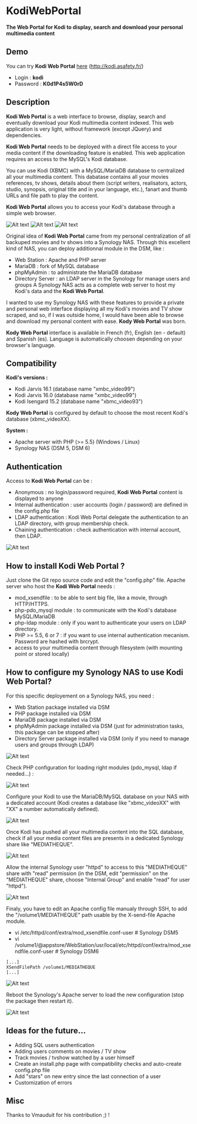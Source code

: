 # KodiWebPortal
**The Web Portal for Kodi to display, search and download your personal multimedia content**

## Demo

You can try **Kodi Web Portal** [here](http://kodi.asafety.fr/) (http://kodi.asafety.fr/)

* Login : **kodi**
* Password : **K0d1P4s5W0rD**

## Description

**Kodi Web Portal** is a web interface to browse, display, search and eventually download your Kodi multimedia content indexed. This web application is very light, without framework (except JQuery) and dependencies.

**Kodi Web Portal** needs to be deployed with a direct file access to your media content if the downloading feature is enabled. This web application requires an access to the MySQL's Kodi database.

You can use Kodi (XBMC) with a MySQL/MariaDB database to centralized all your multimedia content. This dabatase contains all your movies references, tv shows, details about them (script writers, realisators, actors, studio, synopsis, original title and in your language, etc.), fanart and thumb URLs and file path to play the content.

**Kodi Web Portal** allows you to access your Kodi's database through a simple web browser.

![Alt text](/screenshots/002.jpg?raw=true "Kodi Web Portal")
![Alt text](/screenshots/005.jpg?raw=true "Trailer preview")
![Alt text](/screenshots/014.jpg?raw=true "TV Show season browsing")

Original idea of **Kodi Web Portal** came from my personal centralization of all backuped movies and tv shows into a Synology NAS.
Through this excellent kind of NAS, you can deploy additionnal module in the DSM, like :
* Web Station : Apache and PHP server
* MariaDB : fork of MySQL database
* phpMyAdmin : to administrate the MariaDB database
* Directory Server : an LDAP server in the Synology for manage users and groups
A Synology NAS acts as a complete web server to host my Kodi's data and the **Kodi Web Portal**.

I wanted to use my Synology NAS with these features to provide a private and personal web interface displaying all my Kodi's movies and TV show scraped, and so, if I was outside home, I would have been able to browse and download my personal content with ease. **Kody Web Portal** was born.

**Kody Web Portal** interface is available in French (fr), English (en - default) and Spanish (es). Language is automatically choosen depending on your browser's language.

## Compatibility

**Kodi's versions :**
* Kodi Jarvis 16.1 (database name "xmbc_video99")
* Kodi Jarvis 16.0 (database name "xmbc_video99")
* Kodi Isengard 15.2 (database name "xbmc_video93")

**Kody Web Portal** is configured by default to choose the most recent Kodi's database (xbmc_videoXX).

**System :**
* Apache server with PHP (>= 5.5) (Windows / Linux)
* Synology NAS (DSM 5, DSM 6)

## Authentication

Access to **Kodi Web Portal** can be :
* Anonymous : no login/password required, **Kodi Web Portal** content is displayed to anyone
* Internal authentication : user accounts (login / password) are defined in the config.php file
* LDAP authentication : Kodi Web Portal delegate the authentication to an LDAP directory, with group membership check.
* Chaining authentication : check authentication with internal account, then LDAP.

![Alt text](/screenshots/001.jpg?raw=true "Authentication page")

## How to install Kodi Web Portal ?

Just clone the Git repo source code and edit the "config.php" file.
Apache server who host the **Kodi Web Portal** needs :
* mod_xsendfile : to be able to sent big file, like a movie, through HTTP/HTTPS.
* php-pdo_mysql module : to communicate with the Kodi's database MySQL/MariaDB
* php-ldap module : only if you want to authenticate your users on LDAP directory.
* PHP >= 5.5, 6 or 7 : if you want to use internal authentication mecanism. Password are hashed with brcrypt.
* access to your multimedia content through filesystem (with mounting point or stored locally)

## How to configure my Synology NAS to use Kodi Web Portal?

For this specific deployement on a Synology NAS, you need :
* Web Station package installed via DSM
* PHP package installed via DSM
* MariaDB package installed via DSM
* phpMyAdmin package installed via DSM (just for administration tasks, this package can be stopped after)
* Directory Server package installed via DSM (only if you need to manage users and groups through LDAP)

![Alt text](/screenshots/synology/DSM6_config_003.jpg?raw=true "Synology DSM packages")

Check PHP configuration for loading right modules (pdo_mysql, ldap if needed...) :

![Alt text](/screenshots/synology/DSM6_config_007.jpg?raw=true "PHP configuration")

Configure your Kodi to use the MariaDB/MySQL database on your NAS with a dedicated account (Kodi creates a database like "xbmc_videoXX" with "XX" a number automatically defined).

![Alt text](/screenshots/synology/DSM6_config_005.jpg?raw=true "Kodi's database via phpMyAdmin")

Once Kodi has pushed all your multimedia content into the SQL database, check if all your media content files are presents in a dedicated Synology share like "MEDIATHEQUE".

![Alt text](/screenshots/synology/DSM6_config_001.jpg?raw=true "Movies and TVShows centralized in a share")

Allow the internal Synology user "httpd" to access to this "MEDIATHEQUE" share with "read" permission (in the DSM, edit "permission" on the "MEDIATHEQUE" share, choose "Internal Group" and enable "read" for user "httpd").

![Alt text](/screenshots/synology/DSM6_config_002.jpg?raw=true "Allow httpd to access this share")

Finaly, you have to edit an Apache config file manualy through SSH, to add the "/volume1/MEDIATHEQUE" path usable by the X-send-file Apache module.
* vi /etc/httpd/conf/extra/mod_xsendfile.conf-user # Synology DSM5
* vi /volume1/@appstore/WebStation/usr/local/etc/httpd/conf/extra/mod_xsendfile.conf-user # Synology DSM6

```shell
[...]
XSendFilePath /volume1/MEDIATHEQUE
[...]
```

![Alt text](/screenshots/synology/DSM6_config_004.jpg?raw=true "Update XSendFilePath through SSH")

Reboot the Synology's Apache server to load the new configuration (stop the package then restart it).

![Alt text](/screenshots/synology/DSM6_config_006.jpg?raw=true "Reboot Apache server")

## Ideas for the future...

* Adding SQL users authentication
* Adding users comments on movies / TV show
* Track movies / tvshow watched by a user himself
* Create an install.php page with compatibility checks and auto-create config.php file
* Add "stars" on new entry since the last connection of a user
* Customization of errors

## Misc

Thanks to Vmauduit for his contribution ;) !
